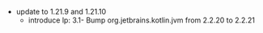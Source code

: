 - update to 1.21.9 and 1.21.10
  - introduce lp: 3.1- Bump org.jetbrains.kotlin.jvm from 2.2.20 to 2.2.21
